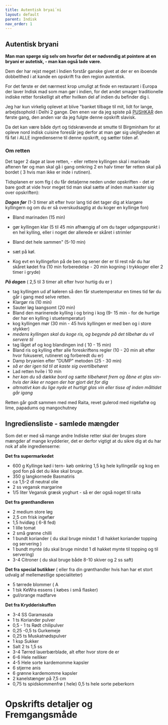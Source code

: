 ```yaml
---
title: Autentisk bryai´ni
layout: default
parent: Indisk
nav_order: 1
---
```


## Autentisk bryani

**Man man spørge sig selv om hvorfor det er nødvendig at pointere at en bryani er autetisk, - man kan også lade være.**

Dem der har rejst meget i Indien forstår ganske givet at der er en iboende dobbelthed i at kande en opskrift fra den region autentisk.

For det første er det nærmest krop umuligt at finde en restaurant i Europa der laver Indisk mad som man gør i indien, for det andet smager traditionelle indiske retter forskelligt alt efter hvilken del af indien du befinder dig i.

Jeg har kun virkelig oplevet at blive "banket tilbage til mit, lidt for lange,  arbejdsophold i Delhi 2 gange. Den enen var da jeg spiste på [PUSHKAR](https://pushkardining.com/) den første gang, den anden var da jeg fulgte denne opskrift slavisk. 

Da det kan være både dyrt og tidskrævende at smutte til Birgminham for at opleve nord indisk cuisine foreslår jeg derfor at man gør sig ulejligheden at få fat i ALLE ingredienserne til denne opskrift, og sætter tiden af.

### Om retten

Det tager 2 dage at lave retten, - eller rettere kyllingen skal i marinade aftenen før og man skal gå i gang omkring 2 en halv timer før retten skal på bordet ( 3 hvis man ikke er inde i rutinen).

Tidsplanen er som flg ( du får detaljerne neden under opskriften - det er bare godt at vide hvor meget tid man skal sætte af inden man kaster sig over opskriften):

***Dagen før*** (1-3 timer alt efter hvor lang tid det tager dig at klargøre kyllingern og om du er så overskudsagtig at du koger en kyllinge fon)
- Bland marinaden (15 min)
- gør kyllingen klar (5 til 45 min afhængig af om du tager udgangspunkt i en hel kylling, eller i noget der allerede er skåret i strimler
- Bland det hele sammen" (5-10 min)
- sæt på køl.

- Kog evt en kyllingefon på de ben og sener der er til rest når du har skåret kødet fra (10 min forberedelse - 20 min kogning i trykkoger eller 2 timer i gryde)

 ***På dagen*** ( 2,5 til 3 timer alt efter hvor hurtig du er )
 - tag kyllingen ud af køleren så den får stuetemperatur en times tid før du går i gang med selve retten.
 - Klargør ris (10 min)
 - Sauter løg laangsomt (20 min)
 - Bland den marinerede kylling i og bring i kog (9- 15 min - for de hurtige der har en kylling i stuetemperatur)
 - kog kyllingen mør (30 min - 45 hvis kyllingen er med ben og i store stykker)
 - *medens kyllingen skal du koge ris, og begynde på det tilbehør du vil servere til*
 - tag låget af og kog blandingen ind ( 10 - 15 min)
 - Bland ris og kylling efter alle foreskriftens regler (10 - 20 min alt efter hvor fokuseret, rutineret og forberedt du er)
 - Damp bryanien efter "DUMP" metoden (25 - 30 min)
 - *så er der igen tid til at kaste sig overtilbehøret*
 - Lad retten hvile i 10 min
 - *her kan du så dække bord og sætte tilbehøret frem og åbne et glas vin- hvis der ikke er nogen der har gjort det for dig*
 - *altrnativt kan du lige nyde et hurtigt glas vin eller tisse af inden måltidet går igang*

Retten går godt sammen med med Raita, revet gulerod med nigellafrø og lime, papadums og mangochutney 

## Ingrediensliste - samlede mængder

Som det er med så mange andre Indiske retter skal der bruges store mængder af mange krydderier, det er derfor vigtigt at du sikre dig at du har nok af alle ingredienserne:

**Det fra supermarkedet**
- 600 g Kyllinge kød i tern-  køb omkring 1,5 kg hele kyllingelår og kog en god fon på det du ikke skal bruge.
- 350 g langkornede Basmatiris 
- ca 1,5-2 dl neutral olie
- 2 ss vegansk margarine
- 1/5 liter Vegansk græsk yoghurt - så er der også noget til raita

**Det fra grønthandleren**
- 2 medium store løg
- 2,5 cm frisk ingefær
- 1,5 hvidløg ( 6-8 fed)
- 1 lille tomat
- 2 små grønne chilli
- 1 bundt koriander ( du skal bruge mindst 1 dl hakket koriander topping og servering )
- 1 bundt mynte (du skal bruge mindst 1 dl hakket mynte til topping og til servering)
- 3-4 Citroner ( du skal bruge både 8-10 skiver og 2 ss saft)

**Det fra special butikker** ( eller fra din grønthandler hvis han har et stort udvalg af mellemøstlige specialiteter)
- 5 tørrede blommer ( A
- 1 tsk KeWra essens ( købes i små flasker)
- gul/orange madfarve

**Det fra Krydderiskuffen**
- 3-4 SS Garamasala
- 1 ts Koriander pulver
- 0,5 - 1 ts Rødt chilipulver
- 0,25 -0,5 ts Gurkemeje
- 0,25 ts Muskatnødspulver
- 1 ksp Sukker 
- Salt 2 ts 1,5 ss
- 3-4 Tørred lauerbærblade, alt efter hvor store de er
- 6-6 Hele nelliker 
- 4-5 Hele sorte kardemomme kapsler
- 6 stjerne anis
- 6 grønne kardemomme kapsler
- 2 kanelstænger på 7,5 cm
- 0,75 ts spidskommenfrø ( hele)
  0,5 ts hele sorte peberkorn
  
# Opskrifts detaljer og Fremgangsmåde

